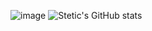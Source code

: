 ![image](https://user-images.githubusercontent.com/91694520/200121342-5cde7b95-18b4-4208-b0bb-fc477ecb50bf.png) ![Stetic's GitHub stats](https://github-readme-stats.vercel.app/api?username=Stetics&show_icons=true&theme=radical)



